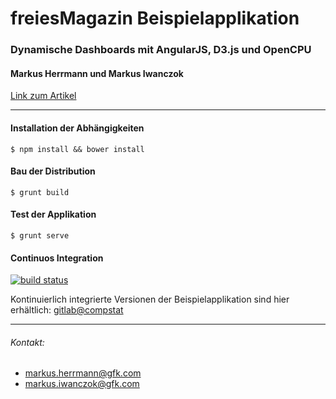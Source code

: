 freiesMagazin Beispielapplikation
============================

### Dynamische Dashboards mit AngularJS, D3.js und OpenCPU
#### Markus Herrmann und Markus Iwanczok
[Link zum Artikel](http://www.freiesmagazin.de/...tba)

----------
#### Installation der Abhängigkeiten
    $ npm install && bower install

#### Bau der Distribution
    $ grunt build

#### Test der Applikation

    $ grunt serve

#### Continuos Integration

[![build status](https://ci.compstat.de/projects/2/status.png?ref=master)](https://ci.compstat.de/projects/2?ref=master)

Kontinuierlich integrierte Versionen der Beispielapplikation sind hier erhältlich: [gitlab@compstat](https://gitlab.compstat.de/msherr/freiesMagazin-sampleApp)

----------



###### Kontakt:

 - markus.herrmann@gfk.com
 - markus.iwanczok@gfk.com
 



